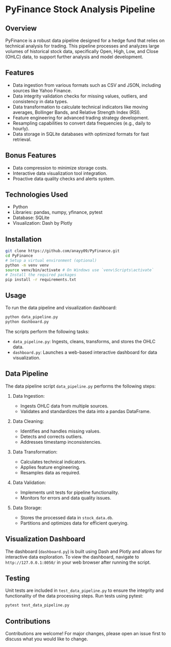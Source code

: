 # PyFinance Stock Analysis Pipeline

## Overview
PyFinance is a robust data pipeline designed for a hedge fund that relies on technical analysis for trading. This pipeline processes and analyzes large volumes of historical stock data, specifically Open, High, Low, and Close (OHLC) data, to support further analysis and model development.

## Features
- Data ingestion from various formats such as CSV and JSON, including sources like Yahoo Finance.
- Data integrity validation checks for missing values, outliers, and consistency in data types.
- Data transformation to calculate technical indicators like moving averages, Bollinger Bands, and Relative Strength Index (RSI).
- Feature engineering for advanced trading strategy development.
- Resampling capabilities to convert data frequencies (e.g., daily to hourly).
- Data storage in SQLite databases with optimized formats for fast retrieval.

## Bonus Features
- Data compression to minimize storage costs.
- Interactive data visualization tool integration.
- Proactive data quality checks and alerts system.

## Technologies Used
- Python
- Libraries: pandas, numpy, yfinance, pytest
- Database: SQLite
- Visualization: Dash by Plotly

## Installation
```bash
git clone https://github.com/anayy09/PyFinance.git
cd PyFinance
# Setup a virtual environment (optional)
python -m venv venv
source venv/bin/activate # On Windows use `venv\Scripts\activate`
# Install the required packages
pip install -r requirements.txt
```

## Usage
To run the data pipeline and visualization dashboard:
```bash
python data_pipeline.py
python dashboard.py
```

The scripts perform the following tasks:
- `data_pipeline.py`: Ingests, cleans, transforms, and stores the OHLC data.
- `dashboard.py`: Launches a web-based interactive dashboard for data visualization.

## Data Pipeline
The data pipeline script `data_pipeline.py` performs the following steps:

1. Data Ingestion:
   - Ingests OHLC data from multiple sources.
   - Validates and standardizes the data into a pandas DataFrame.

2. Data Cleaning:
   - Identifies and handles missing values.
   - Detects and corrects outliers.
   - Addresses timestamp inconsistencies.

3. Data Transformation:
   - Calculates technical indicators.
   - Applies feature engineering.
   - Resamples data as required.

4. Data Validation:
   - Implements unit tests for pipeline functionality.
   - Monitors for errors and data quality issues.

5. Data Storage:
   - Stores the processed data in `stock_data.db`.
   - Partitions and optimizes data for efficient querying.

## Visualization Dashboard
The dashboard (`dashboard.py`) is built using Dash and Plotly and allows for interactive data exploration. To view the dashboard, navigate to `http://127.0.0.1:8050/` in your web browser after running the script.

## Testing
Unit tests are included in `test_data_pipeline.py` to ensure the integrity and functionality of the data processing steps. Run tests using pytest:
```bash
pytest test_data_pipeline.py
```

## Contributions
Contributions are welcome! For major changes, please open an issue first to discuss what you would like to change.
